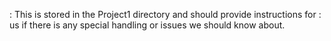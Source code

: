: This is stored in the Project1 directory and should provide instructions for
: us if there is any special handling or issues we should know about.

